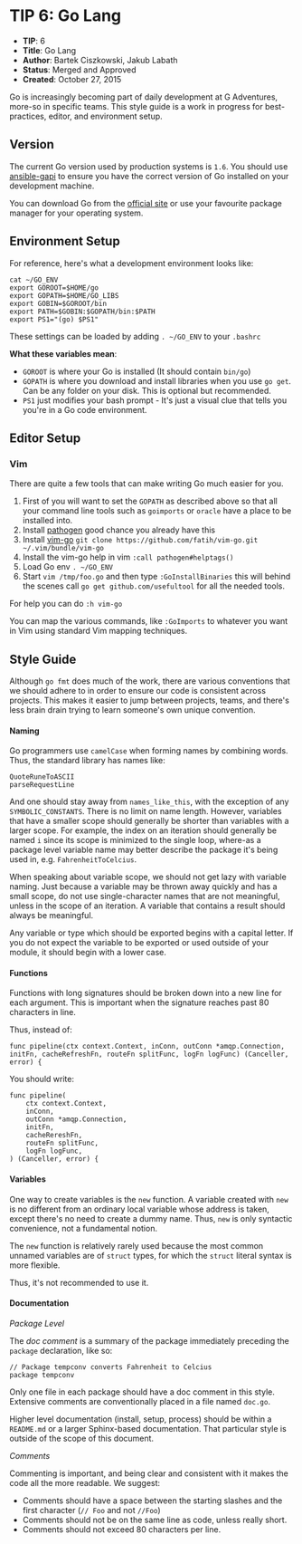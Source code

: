 # TIP 6: Go Lang

* **TIP**: 6
* **Title**: Go Lang
* **Author**: Bartek Ciszkowski, Jakub Labath
* **Status**: Merged and Approved
* **Created**: October 27, 2015


Go is increasingly becoming part of daily development at G Adventures, more-so
in specific teams. This style guide is a work in progress for best-practices,
editor, and environment setup.

## Version

The current Go version used by production systems is `1.6`. You should use [ansible-gapi](https://github.com/gadventures/ansible-gapi) to ensure you have the correct version of Go installed on your development machine.

You can download Go from the [official site](https://golang.org/dl/) or use your
favourite package manager for your operating system.

## Environment Setup

For reference, here's what a development environment looks like:

    cat ~/GO_ENV 
    export GOROOT=$HOME/go
    export GOPATH=$HOME/GO_LIBS
    export GOBIN=$GOROOT/bin
    export PATH=$GOBIN:$GOPATH/bin:$PATH
    export PS1="(go) $PS1"

These settings can be loaded by adding `. ~/GO_ENV` to your `.bashrc`

**What these variables mean**:

* `GOROOT` is where your Go is installed (It should contain `bin/go`)
* `GOPATH` is where you download and install libraries when you use `go get`.  Can be any folder on your disk. This is optional but recommended.
* `PS1` just modifies your bash prompt - It's just a visual clue that tells you you're in a Go code environment.


## Editor Setup

### Vim

There are quite a few tools that can make writing Go much easier for you.

1. First of you will want to set the `GOPATH` as described above so that all your command line tools such as `goimports` or `oracle` have a place to be installed into.
2. Install [pathogen](https://github.com/tpope/vim-pathogen) good chance you already have this
3. Install [vim-go](https://github.com/fatih/vim-go) `git clone https://github.com/fatih/vim-go.git ~/.vim/bundle/vim-go`
3. Install the vim-go help in vim `:call pathogen#helptags()`
4. Load Go env `. ~/GO_ENV`
5. Start `vim /tmp/foo.go` and then type `:GoInstallBinaries` this will behind the scenes call `go get github.com/usefultool` for all the needed tools.

For help you can do `:h vim-go`

You can map the various commands, like `:GoImports` to whatever you want in Vim
using standard Vim mapping techniques.

## Style Guide

Although `go fmt` does much of the work, there are various conventions that we
should adhere to in order to ensure our code is consistent across projects. This
makes it easier to jump between projects, teams, and there's less brain drain
trying to learn someone's own unique convention.


#### Naming

Go programmers use `camelCase` when forming names by combining words. Thus, the
standard library has names like:

    QuoteRuneToASCII
    parseRequestLine

And one should stay away from `names_like_this`, with the exception of any
`SYMBOLIC_CONSTANTS`. There is no limit on name length. However, variables that
have a smaller scope should generally be shorter than variables with a larger
scope. For example, the index on an iteration should generally be named `i`
since its scope is minimized to the single loop, where-as a package level
variable name may better describe the package it's being used in, e.g.
`FahrenheitToCelcius`.

When speaking about variable scope, we should not get lazy with variable naming.
Just because a variable may be thrown away quickly and has a small scope, do not
use single-character names that are not meaningful, unless in the scope of an
iteration. A variable that contains a result should always be meaningful.

Any variable or type which should be exported begins with a capital letter. If
you do not expect the variable to be exported or used outside of your module, it
should begin with a lower case.


#### Functions

Functions with long signatures should be broken down into a new line for each
argument. This is important when the signature reaches past 80 characters in
line.

Thus, instead of:

```
func pipeline(ctx context.Context, inConn, outConn *amqp.Connection, initFn, cacheRefreshFn, routeFn splitFunc, logFn logFunc) (Canceller, error) {
```

You should write:

```
func pipeline(
    ctx context.Context,
    inConn,
    outConn *amqp.Connection,
    initFn,
    cacheRereshFn,
    routeFn splitFunc,
    logFn logFunc,
) (Canceller, error) {
```

#### Variables

One way to create variables is the `new` function. A variable created with `new`
is no different from an ordinary local variable whose address is taken, except
there's no need to create a dummy name. Thus, `new` is only syntactic
convenience, not a fundamental notion.

The `new` function is relatively rarely used because the most common unnamed
variables are of `struct` types, for which the `struct` literal syntax is more
flexible.

Thus, it's not recommended to use it.

#### Documentation

*Package Level*

The _doc comment_ is a summary of the package immediately preceding the
`package` declaration, like so:

    // Package tempconv converts Fahrenheit to Celcius
    package tempconv

Only one file in each package should have a doc comment in this style. Extensive
comments are conventionally placed in a file named `doc.go`.

Higher level documentation (install, setup, process) should be within a
`README.md` or a larger Sphinx-based documentation. That particular style is
outside of the scope of this document.

*Comments*

Commenting is important, and being clear and consistent with it makes the code
all the more readable. We suggest:

* Comments should have a space between the starting slashes and the first character (`// Foo` and not `//Foo`)
* Comments should not be on the same line as code, unless really short.
* Comments should not exceed 80 characters per line.


